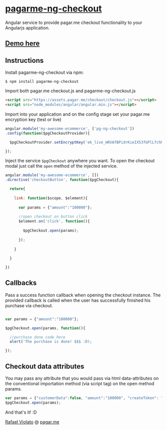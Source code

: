 # [pagarme-ng-checkout](https://github.com/pagarme/pagarme-ng-checkout)
Angular service to provide pagar.me checkout functionality to your Angularjs application.

## [Demo here](http://pagarme.github.io/pagarme-ng-checkout/)


## Instructions

Install pagarme-ng-checkout via npm:

```
$ npm install pagarme-ng-checkout
```


Import both pagar.me checkout.js and pagarme-ng-checkout.js

```html
<script src="https://assets.pagar.me/checkout/checkout.js"></script>
<script src="node_modules/angular/angular.min.js"></script>
```

Import into your application and on the config stage set your pagar.me encryption key (test or live)

```javascript
angular.module('my-awesome-ecommerce', ['pg-ng-checkout'])
.config(function($pgCheckoutProvider){

  $pgCheckoutProvider.setEncryptKey('ek_live_mRVAfBPidrKieIX53fGPlLfchMMk3A');

});
```


Inject the service `$pgCheckout` anywhere you want.
To open the checkout modal just call the `open` method of the injected service.

```javascript
angular.module('my-awesome-ecommerce', [])
.directive('checkoutButton', function($pgCheckout){

  return{
  
    link: function($scope, $element){
    
      var params = {"amount":"100000"};
    
      //open checkout on button click
      $element.on('click', function(){
      
        $pgCheckout.open(params);
      
      });
    
    }
  
  }

})
```

## Callbacks

Pass a success function callback when opening the checkout instance.
The provided callback is called when the user has successfully finished his purchase via checkout.

```javascript

var params = {"amount":"100000"};

$pgCheckout.open(params, function(){

  //purchase done code here
  alert('The purchase is done! $$$ :D);

});
```

## Checkout data attributes
You may pass any attribute that you would pass via html data-attributes on the conventional importation method (via script tag) on the open method params.

```javascript
var params = {"customerData":false, "amount":"100000", "createToken": "false"};
$pgCheckout.open(params);
```

And that's it! :D

[Rafael Violato](http://rviolato.com) @ [pagar.me](http://pagar.me)
